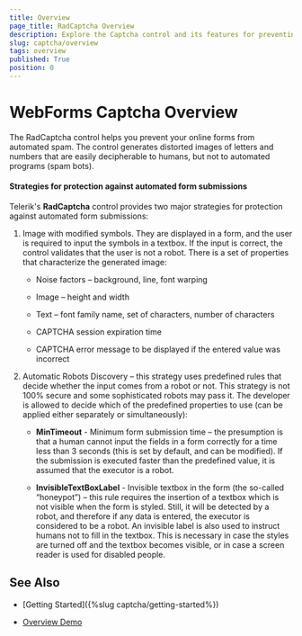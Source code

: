 ```yaml
---
title: Overview
page_title: RadCaptcha Overview
description: Explore the Captcha control and its features for preventing automated submissions in web forms.
slug: captcha/overview
tags: overview
published: True
position: 0
---
```


# WebForms Captcha Overview

The RadCaptcha control helps you prevent your online forms from automated spam. The control generates distorted images of letters and numbers that are easily decipherable to humans, but not to automated programs (spam bots).

#### Strategies for protection against automated form submissions

Telerik's **RadCaptcha** control provides two major strategies for protection against automated form submissions:

1. Image with modified symbols. They are displayed in a form, and the user is required to input the symbols in a textbox. If the input is correct, the control validates that the user is not a robot. There is a set of properties that characterize the generated image:
	
	- Noise factors – background, line, font warping
	
	- Image – height and width
	
	- Text – font family name, set of characters, number of characters
	
	- CAPTCHA session expiration time
	
	- CAPTCHA error message to be displayed if the entered value was incorrect
	
1. Automatic Robots Discovery – this strategy uses predefined rules that decide whether the input comes from a robot or not. This strategy is not 100% secure and some sophisticated robots may pass it. The developer is allowed to decide which of the predefined properties to use (can be applied either separately or simultaneously):
	
	- **MinTimeout** - Minimum form submission time – the presumption is that a human cannot input the fields in a form correctly for a time less than 3 seconds (this is set by default, and can be modified). If the submission is executed faster than the predefined value, it is assumed that the executor is a robot.
	
	- **InvisibleTextBoxLabel** - Invisible textbox in the form (the so-called “honeypot”) – this rule requires the insertion of a textbox which is not visible when the form is styled. Still, it will be detected by a robot, and therefore if any data is entered, the executor is considered to be a robot. An invisible label is also used to instruct humans not to fill in the textbox. This is necessary in case the styles are turned off and the textbox becomes visible, or in case a screen reader is used for disabled people.

## See Also

* [Getting Started]({%slug captcha/getting-started%})

* [Overview Demo](https://demos.telerik.com/aspnet-ajax/captcha/examples/overview/defaultcs.aspx)
